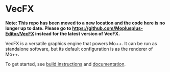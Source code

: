 # VecFX

**Note: This repo has been moved to a new location and the code here is no longer up to date. Please go to <https://github.com/Moplusplus-Editor/VecFX> instead for the latest version of VecFX.**

VecFX is a versatile graphics engine that powers Mo++. It can be run as standalone software, but its default configuration is as the renderer of Mo++.

To get started, see [build instructions](BUILD.md) and [documentation](docs/index.md).
